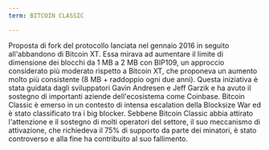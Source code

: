 ```yaml
---
term: BITCOIN CLASSIC

---
```

Proposta di fork del protocollo lanciata nel gennaio 2016 in seguito all'abbandono di Bitcoin XT. Essa mirava ad aumentare il limite di dimensione dei blocchi da 1 MB a 2 MB con BIP109, un approccio considerato più moderato rispetto a Bitcoin XT, che proponeva un aumento molto più consistente (8 MB + raddoppio ogni due anni). Questa iniziativa è stata guidata dagli sviluppatori Gavin Andresen e Jeff Garzik e ha avuto il sostegno di importanti aziende dell'ecosistema come Coinbase. Bitcoin Classic è emerso in un contesto di intensa escalation della Blocksize War ed è stato classificato tra i big blocker. Sebbene Bitcoin Classic abbia attirato l'attenzione e il sostegno di molti operatori del settore, il suo meccanismo di attivazione, che richiedeva il 75% di supporto da parte dei minatori, è stato controverso e alla fine ha contribuito al suo fallimento.